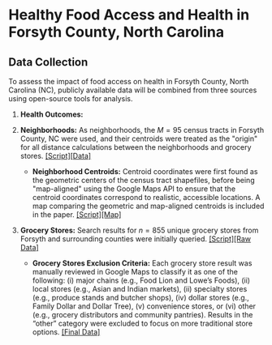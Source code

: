 # Healthy Food Access and Health in Forsyth County, North Carolina

## Data Collection 

To assess the impact of food access on health in Forsyth County, North Carolina (NC), publicly available data will be combined from three sources using open-source tools for analysis.

  1.  **Health Outcomes:** 
  2.  **Neighborhoods:** As neighborhoods, the $M = 95$ census tracts in Forsyth County, NC were used, and their centroids were treated as the "origin" for all distance calculations between the neighborhoods and grocery stores. [[Script]](data/forsyth_ct_centroids.R)[[Data]](data/forsyth_ct_centroids.csv)

      -  **Neighborhood Centroids:** Centroid coordinates were first found as the geometric centers of the census tract shapefiles, before being "map-aligned" using the Google Maps API to ensure that the centroid coordinates correspond to realistic, accessible locations. A map comparing the geometric and map-aligned centroids is included in the paper. [[Script]](figures/map-comparing-centroids.R)[[Map]](figures/map-comparing-centroids.png)

  3.  **Grocery Stores:** Search results for $n = 855$ unique grocery stores from Forsyth and surrounding counties were initially queried. [[Script]](data/forsyth_border_grocery.R)[[Raw Data]](data/forsyth_ct_centroids.csv)

      -  **Grocery Stores Exclusion Criteria:** Each grocery store result was manually reviewed in Google Maps to classify it as one of the following: (i) major chains (e.g., Food Lion and Lowe’s Foods), (ii) local stores (e.g., Asian and Indian markets), (ii) specialty stores (e.g., produce stands and butcher shops), (iv) dollar stores (e.g., Family Dollar and Dollar Tree), (v) convenience stores, or (vi) other (e.g., grocery distributors and community pantries). Results in the “other” category were excluded to focus on more traditional store options. [[Final Data]](data/forsyth_ct_centroids.csv)
